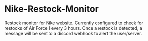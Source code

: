 # Nike-Restock-Monitor
Restock monitor for Nike website.
Currently configured to check for restocks of Air Force 1 every 3 hours.
Once a restock is detected, a message will be sent to a discord webhook to alert the user/server.
